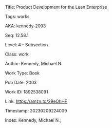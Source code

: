 Title:  Product Development for the Lean Enterprise

Tags:   works

AKA:    kennedy-2003

Seq:    12.58.1

Level:  4 - Subsection

Class:  work

Author: Kennedy, Michael N.

Work Type: Book

Pub Date: 2003

Work ID: 1892538091

Link:   https://amzn.to/29eOhHF

Timestamp: 20230209224009

Index:  Kennedy, Michael N.; 
